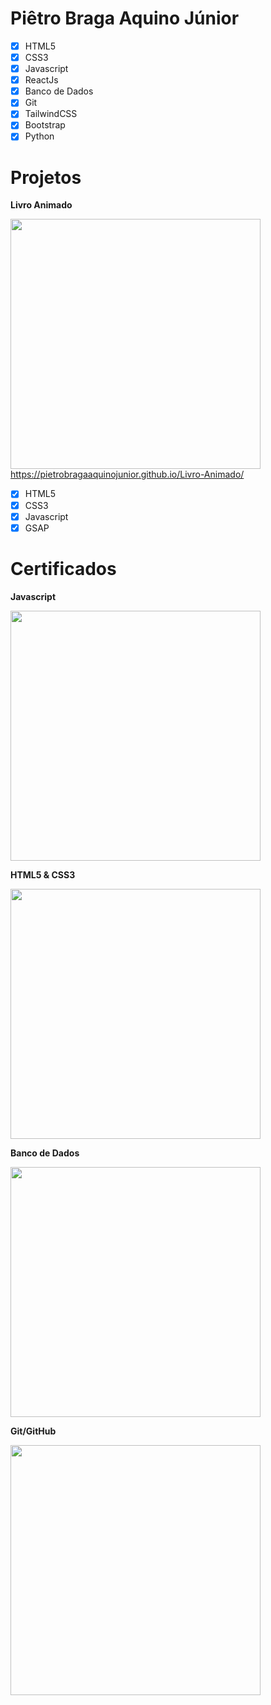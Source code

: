 # Piêtro Braga Aquino Júnior

- [x] HTML5
- [x] CSS3
- [x] Javascript
- [x] ReactJs
- [x] Banco de Dados
- [x] Git
- [x] TailwindCSS
- [x] Bootstrap
- [x] Python

# Projetos
**Livro Animado**

<img src="https://user-images.githubusercontent.com/85259321/179426152-5e6ed30d-fd59-4f0b-bade-c8920ce52901.gif" style='width:400px' />
<a href="https://pietrobragaaquinojunior.github.io/Livro-Animado/">https://pietrobragaaquinojunior.github.io/Livro-Animado/</a>

- [x] HTML5
- [x] CSS3
- [x] Javascript
- [x] GSAP

# Certificados
**Javascript**

<img src="https://user-images.githubusercontent.com/85259321/179030066-dd09a757-f8cb-4703-9996-e8ffc418020f.jpg" style='width:400px' />

**HTML5 & CSS3**

<img src="https://user-images.githubusercontent.com/85259321/179030084-625fdaa0-8b0b-4cd6-892d-f78ddbffbbbc.jpg" style='width:400px' />

**Banco de Dados**

<img src="https://user-images.githubusercontent.com/85259321/179418835-e32bde44-5913-4bd5-861a-fdc2ae76e45e.jpg" style='width:400px' />

**Git/GitHub**

<img src="https://user-images.githubusercontent.com/85259321/179424014-e0cd3979-40b3-4e96-9715-d1da11e2487e.jpg" style='width:400px' />
